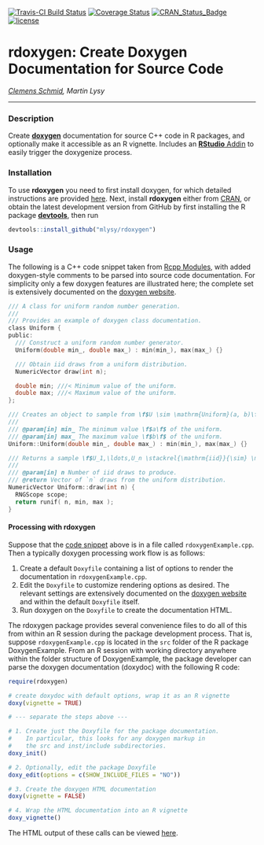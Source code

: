 [![Travis-CI Build Status](https://travis-ci.org/nevrome/rdoxygen.svg?branch=master)](https://travis-ci.org/nevrome/rdoxygen) [![Coverage Status](https://img.shields.io/codecov/c/github/nevrome/rdoxygen/master.svg)](https://codecov.io/github/nevrome/rdoxygen?branch=master)
[![CRAN\_Status\_Badge](http://www.r-pkg.org/badges/version/rdoxygen)](https://cran.r-project.org/package=rdoxygen)
[![license](https://img.shields.io/badge/license-GPL%202-B50B82.svg)](https://www.r-project.org/Licenses/GPL-2)

# rdoxygen: Create Doxygen Documentation for Source Code

*[Clemens Schmid](https://nevrome.de/), Martin Lysy*

---

### Description

Create [**doxygen**](http://www.doxygen.nl/) documentation for source C++ code in R packages, and optionally make it accessible as an R vignette.  Includes an [**RStudio** Addin](https://rstudio.github.io/rstudioaddins/) to easily trigger the doxygenize process.

### Installation

To use **rdoxygen** you need to first install doxygen, for which detailed instructions are provided [here](http://www.doxygen.nl/manual/install.html).  Next, install **rdoxygen** either from [CRAN](https://CRAN.R-project.org/package=rdoxygen), or obtain the latest development version from GitHub by first installing the R package [**devtools**](https://CRAN.R-project.org/package=devtools), then run
```r
devtools::install_github("mlysy/rdoxygen")
```

### Usage

The following is a C++ code snippet taken from [Rcpp Modules](https://CRAN.R-project.org/package=Rcpp/vignettes/Rcpp-modules.pdf), with added doxygen-style comments to be parsed into source code documentation.  For simplicity only a few doxygen features are illustrated here; the complete set is extensively documented on the [doxygen website](http://www.doxygen.nl/manual/index.html).

<a id="doxygen_example"></a>
```c
/// A class for uniform random number generation.
///
/// Provides an example of doxygen class documentation.
class Uniform {
public:
  /// Construct a uniform random number generator.
  Uniform(double min_, double max_) : min(min_), max(max_) {}

  /// Obtain iid draws from a uniform distribution.
  NumericVector draw(int n);

  double min; ///< Minimum value of the uniform.
  double max; ///< Maximum value of the uniform.
};

/// Creates an object to sample from \f$U \sim \mathrm{Uniform}(a, b)\f$.
///
/// @param[in] min_ The minimum value \f$a\f$ of the uniform.
/// @param[in] max_ The maximum value \f$b\f$ of the uniform.
Uniform::Uniform(double min_, double max_) : min(min_), max(max_) {}

/// Returns a sample \f$U_1,\ldots,U_n \stackrel{\mathrm{iid}}{\sim} \mathrm{Uniform}(a, b)\f$.
///
/// @param[in] n Number of iid draws to produce.
/// @return Vector of `n` draws from the uniform distribution.
NumericVector Uniform::draw(int n) {
  RNGScope scope;
  return runif( n, min, max );
}
```

#### Processing with **rdoxygen**

Suppose that the [code snippet](#doxygen_example) above is in a file called `rdoxygenExample.cpp`.  Then a typically doxygen processing work flow is as follows:

1.  Create a default `Doxyfile` containing a list of options to render the documentation in `rdoxygenExample.cpp`.
2.  Edit the `Doxyfile` to customize rendering options as desired.  The relevant settings are extensively documented on the [doxygen website](http://www.doxygen.nl/manual/config.html) and within the default `Doxyfile` itself.
3.  Run doxygen on the `Doxyfile` to create the documentation HTML.

The rdoxygen package provides several convenience files to do all of this from within an R session during the package development process.  That is, suppose `rdoxygenExample.cpp` is located in the `src` folder of the R package DoxygenExample.  From an R session with working directory anywhere within the folder structure of DoxygenExample, the package developer can parse the doxygen documentation (doxydoc) with the following R code:
```r
require(rdoxygen)

# create doxydoc with default options, wrap it as an R vignette
doxy(vignette = TRUE)

# --- separate the steps above ---

# 1. Create just the Doxyfile for the package documentation.
#    In particular, this looks for any doxygen markup in
#    the src and inst/include subdirectories.
doxy_init()

# 2. Optionally, edit the package Doxyfile
doxy_edit(options = c(SHOW_INCLUDE_FILES = "NO"))

# 3. Create the doxygen HTML documentation
doxy(vignette = FALSE)

# 4. Wrap the HTML documentation into an R vignette
doxy_vignette()
```
The HTML output of these calls can be viewed [here](./inst/doxygen/html/index.html).

